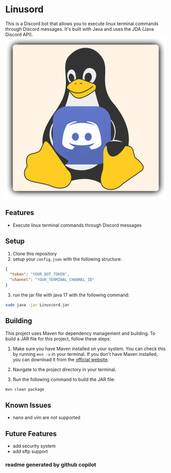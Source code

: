 # Linusord

This is a Discord bot that allows you to execute linux terminal commands through Discord messages. It's built with Java and uses the JDA (Java Discord API).
![Project Logo](icon.png)
## Features

- Execute linux terminal commands through Discord messages

## Setup

1. Clone this repository
2. setup your `config.json` with the following structure:

```json
{
  "token": "YOUR_BOT_TOKEN",
  "channel": "YOUR_TERMINAL_CHANNEL_ID"
}
```
3. run the jar file with java 17 with the following command:

```bash
sudo java -jar Linuscord.jar
```

## Building

This project uses Maven for dependency management and building. To build a JAR file for this project, follow these steps:

1. Make sure you have Maven installed on your system. You can check this by running `mvn -v` in your terminal. If you don't have Maven installed, you can download it from the [official website](https://maven.apache.org/download.cgi).

2. Navigate to the project directory in your terminal.

3. Run the following command to build the JAR file:

```bash
mvn clean package
```

## Known Issues

- nano and vim are not supported

## Future Features

- add security system
- add sftp support

### readme generated by github copilot

